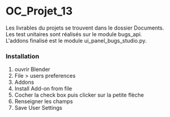 # OC_Projet_13

Les livrables du projets se trouvent dans le dossier Documents.   
Les test unitaires sont réalisés sur le module bugs_api.   
L'addons finalisé est le module ui_panel_bugs_studio.py.

### Installation 

1. ouvrir Blender
2. File > users preferences
3. Addons 
4. Install Add-on from file
5. Cocher la check box puis clicker sur la petite flèche 
6. Renseigner les champs
7. Save User Settings 




